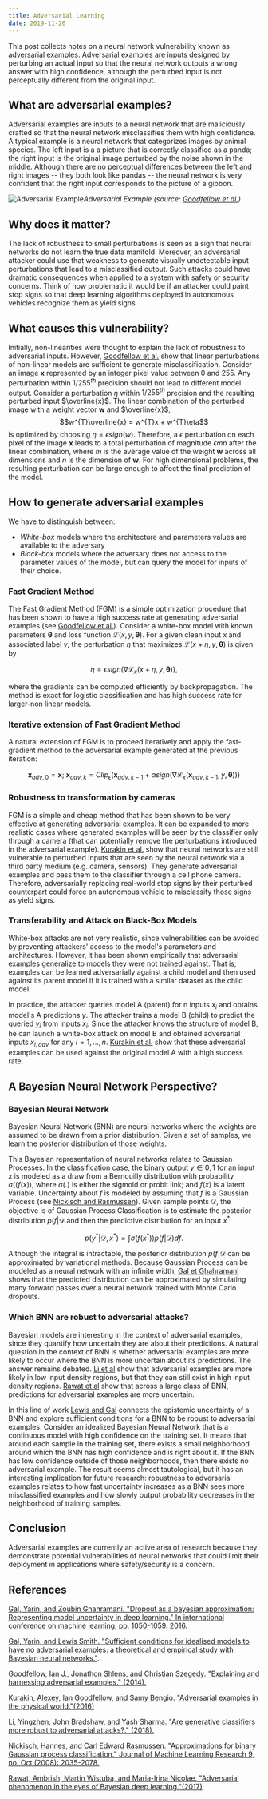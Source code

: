 ```yaml
---
title: Adversarial Learning
date: 2019-11-26
---
```

This post collects notes on a neural network vulnerability known as adversarial
examples. Adversarial examples are inputs designed by 
perturbing an actual input so that the neural network
outputs a wrong answer with high confidence, although the perturbed 
input is not perceptually different from the original input. 

## What are adversarial examples?
Adversarial examples are inputs to a neural network that are maliciously crafted so that
the neural network misclassifies them with high confidence. A typical example is a neural network that categorizes images
by animal species. The left input is a a picture that is correctly classified as a panda; the right
input is the original image perturbed by the noise shown in the middle. Although there are no 
perceptual differences between the left and right images -- they both look like pandas -- the neural network
is very confident that the right input corresponds to the picture of a gibbon.

![Adversarial Example](../../../assets/img/pandas.png)*Adversarial Example (source: [Goodfellow et al.](https://arxiv.org/pdf/1412.6572.pdf))*

## Why does it matter?
The lack of robustness to small perturbations is seen as a sign that 
neural networks do not learn the true data manifold. Moreover, an adversarial
attacker could use that weakness to generate visually undetectable 
input perturbations that lead to a misclassified output. Such attacks 
could have dramatic consequences when applied to a system with safety or security 
concerns. Think of how problematic it would be if an attacker could paint stop signs so that 
deep learning algorithms deployed in autonomous vehicles recognize them as
 yield signs. 

## What causes this vulnerability?
Initially, non-linearities were thought to explain the lack of robustness to adversarial 
inputs. However, [Goodfellow et al.](https://arxiv.org/pdf/1412.6572.pdf) show that 
linear perturbations of non-linear models are 
sufficient to generate misclassification. Consider an image $\textbf{x}$ represented by an integer
pixel value between 0 and 255. Any perturbation within $1/255^{th}$  precision should not 
lead to different model output. Consider a perturbation $\eta$ within $1/255^{th}$ precision and the
resulting perturbed input $\overline{x}$.
The linear combination of the perturbed image with a weight vector $\mathbf{w}$ and $\overline{x}$, 
$$w^{T}\overline{x} = w^{T}x + w^{T}\eta$$ is optimized by choosing $\eta=\epsilon sign(w)$. 
Therefore, a $\epsilon$ perturbation on each pixel of the image $\mathbf{x}$ leads to
a total perturbation of magnitude $\epsilon m n$ after the linear combination, where 
$m$ is the average value of the weight $\mathbf{w}$ across all dimensions and $n$ is the dimension
of $\mathbf{w}$. For high dimensional problems, the resulting perturbation can be large enough to
affect the final prediction of the model. 

## How to generate adversarial examples
We have to distinguish between:
 * _White-box_ models where the architecture and parameters values are available to the 
 adversary
 * _Black-box_ models where the adversary does not access to the parameter values of the model, but can query
 the model for inputs of their choice.
 
### Fast Gradient Method
 The Fast Gradient Method (FGM) is a simple optimization procedure that has been shown to 
 have a high success rate at generating adversarial examples (see [Goodfellow et al.](https://arxiv.org/pdf/1412.6572.pdf)). 
 Consider a white-box model with known parameters $\mathbf{\theta}$ and 
 loss function $\mathcal{L}(x, y, \mathbf{\theta})$. For a given clean input $x$
 and associated label $y$, the perturbation $\eta$ that maximizes 
 $\mathcal{L}(x + \eta, y, \mathbf{\theta})$ is given by
 
 $$ \eta = \epsilon sign(\nabla \mathcal{L}_{x}(x + \eta, y, \mathbf{\theta})),$$
 
 
where the gradients can be computed efficiently by backpropagation. The method is exact
for logistic classification and has high success rate for larger-non linear models. 

### Iterative extension of Fast Gradient Method
A natural extension of FGM is to proceed iteratively and apply the fast-gradient method to the adversarial
example generated at the previous iteration:

$$ \mathbf{x}_{adv, 0} = \mathbf{x}; \: \mathbf{x}_{adv, k} = Clip_{\epsilon}(\mathbf{x}_{adv, k-1} + \alpha sign(\nabla \mathcal{L}_{x}(\mathbf{x}_{adv, k-1},  y, \mathbf{\theta}))) $$

### Robustness to transformation by cameras
FGM is a simple and cheap method that has been shown to be very effective at generating adversarial examples.
It can be expanded to more realistic cases where generated examples will be seen by the classifier
only through a camera (that can potentially remove the perturbations introduced in the
adversarial example).  [Kurakin et al.](https://arxiv.org/pdf/1607.02533.pdf) show that neural networks are still vulnerable to perturbed inputs that
are seen by the neural network via a third party medium (e.g. camera, sensors).
They generate adversarial examples and pass them to the classifier through a cell phone camera.
Therefore, adversarially replacing real-world stop signs by their perturbed counterpart could force
an autonomous vehicle to misclassify those signs as yield signs. 

### Transferability and Attack on Black-Box Models
White-box attacks are not very realistic, since vulnerabilities can be avoided by preventing
attackers' access to the model's parameters and architectures. However, 
it has been shown empirically that adversarial examples generalize to models
they were not trained against. That is, examples can be learned adversarially
against a child model and then used against its parent model if it is trained with a similar
dataset as the child model. 

In practice, the attacker queries model A (parent) for n inputs $x_{i}$ and obtains model's A
predictions $y$. The attacker trains a model B (child) to predict the queried $y_{i}$ from inputs 
$x_{i}$. Since the attacker knows the structure of model B, he can launch a white-box attack on
model B and obtained adversarial inputs $x_{i, adv}$ for any $i=1, ..., n$. [Kurakin et al.](https://arxiv.org/pdf/1607.02533.pdf) show that 
these adversarial examples can be used against the original model A with a high success rate.

## A Bayesian Neural Network Perspective?

### Bayesian Neural Network
Bayesian Neural Network (BNN) are neural networks where the weights are assumed to be drawn from a prior distribution. Given a set of 
samples, we learn the posterior distribution of those weights. 

This Bayesian representation of neural networks relates to Gaussian Processes. In the classification case, the binary output $y\in {0, 1}$ for an input $x$ is
modeled as a draw from a Bernouilly distribution with probability $\sigma((f(x))$, where $\sigma(.)$ is either the sigmoid or probit link; and 
$f(x)$ is a latent variable. Uncertainty about $f$ is modeled by assuming that $f$ is a Gaussian Process (see [Nickisch and Rasmussen](http://www.jmlr.org/papers/volume9/nickisch08a/nickisch08a.pdf)). 
Given sample points $\mathcal{D}$, the objective is of Gaussian Process Classification is to estimate the posterior distribution
$p(f|\mathcal{D}$ and then the predictive distribution for an input $x^{*}$

$$  p(y^{*}|\mathcal{D}, x^{*}) = \displaystyle\int\sigma(f(x^{*}))p(f|\mathcal{D})df.$$

Although the integral is intractable, the posterior distribution $p(f|\mathcal{D}$ can be approximated by variational methods. 
Because Gaussian Process can be modeled as a neural network with an infinite width, [Gal et Ghahramani](http://proceedings.mlr.press/v48/gal16.pdf)
shows that the predicted distribution can be approximated by simulating many forward passes over a neural network trained with Monte Carlo
dropouts.


### Which BNN are robust to adversarial attacks?
 Bayesian models are interesting in the context of adversarial examples, since they quantify how uncertain they are about 
their predictions. A natural question in the context of BNN is whether
adversarial examples are more likely to occur where the BNN is more uncertain 
about its predictions. The answer remains debated. [Li et al](https://arxiv.org/pdf/1802.06552.pdf) show that 
adversarial examples are more likely in low input density regions, but that they can still exist in high input density
regions. [Rawat et al](https://arxiv.org/abs/1711.08244) show that across a large class of BNN, predictions for adversarial 
examples are more uncertain.

In this line of work
[Lewis and Gal](https://arxiv.org/pdf/1806.00667.pdf) connects the epistemic uncertainty of
a BNN and explore sufficient conditions 
for a BNN to be robust to adversarial examples. Consider an idealized Bayesian Neural Network that is a continuous model with high confidence on the training set.
It means that around each sample in the training set, there exists a small neighborhood around which 
the BNN has high confidence and is right about it. If the BNN has low confidence outside of those neighborhoods,
then there exists no adversarial example. The result seems almost tautological, but it has
an interesting implication for future research:
robustness to adversarial examples relates to how fast uncertainty increases as a BNN sees more 
misclassified examples and how slowly output probability decreases in the neighborhood of training samples.

## Conclusion
Adversarial examples are currently an active area of research because they demonstrate potential vulnerabilities
of neural networks that could limit their deployment in applications where safety/security is a concern. 

## References
[Gal, Yarin, and Zoubin Ghahramani. "Dropout as a bayesian approximation: Representing model uncertainty in deep learning." In international conference on machine learning, pp. 1050-1059. 2016.](http://proceedings.mlr.press/v48/gal16.pdf)

[Gal, Yarin, and Lewis Smith. "Sufficient conditions for idealised models to have no adversarial examples: a theoretical and empirical study with Bayesian neural networks."](https://arxiv.org/pdf/1806.00667.pdf).

[Goodfellow, Ian J., Jonathon Shlens, and Christian Szegedy. "Explaining and harnessing adversarial examples." (2014).](https://arxiv.org/pdf/1412.6572.pdf)

[Kurakin, Alexey, Ian Goodfellow, and Samy Bengio. "Adversarial examples in the physical world."(2016)](https://arxiv.org/pdf/1607.02533.pdf)

 [Li, Yingzhen, John Bradshaw, and Yash Sharma. "Are generative classifiers more robust to adversarial attacks?." (2018).](https://arxiv.org/pdf/1802.06552.pdf)

[Nickisch, Hannes, and Carl Edward Rasmussen. "Approximations for binary Gaussian process classification." Journal of Machine Learning Research 9, no. Oct (2008): 2035-2078.](http://www.jmlr.org/papers/volume9/nickisch08a/nickisch08a.pdf)

[Rawat, Ambrish, Martin Wistuba, and Maria-Irina Nicolae. "Adversarial phenomenon in the eyes of Bayesian deep learning."(2017)](https://arxiv.org/pdf/1711.08244.pdf)